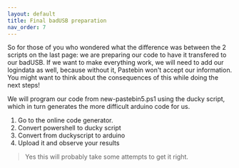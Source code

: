 ```yaml
---
layout: default
title: Final badUSB preparation
nav_order: 7
---
```

So for those of you who wondered what the difference was between the 2 scripts on the last page: we are preparing our code to have it transfered to our badUSB. If we want to make everything work, we will need to add our logindata as well, because without it, Pastebin won't accept our information. You might want to think about the consequences of this while doing the next steps!

We will program our code from new-pastebin5.ps1 using the ducky script, which in turn  generates the more difficult arduino code for us.
1. Go to the online code generator.
2. Convert powershell to ducky script
3. Convert from duckyscript to arduino
4. Upload it and observe your results

> Yes this will probably take some attempts to get it right.
